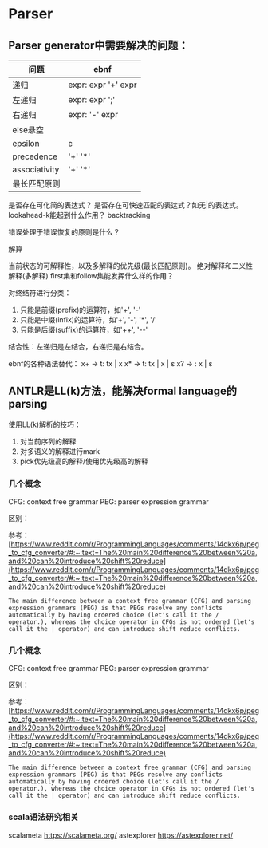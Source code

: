 # Parser

## Parser generator中需要解决的问题：

| 问题            | ebnf                |
|---------------|---------------------|
| 递归            | expr: expr '+' expr |
| 左递归           | expr: expr ';'      |
| 右递归           | expr: '-' expr      |
| else悬空        |                     |
| epsilon       | ε                   |
| precedence    | '+' '*'             |
| associativity | '+' '*'             |
| 最长匹配原则        |                     |

是否存在可化简的表达式？
是否存在可快速匹配的表达式？如无|的表达式。
lookahead-k能起到什么作用？
backtracking

错误处理于错误恢复的原则是什么？

解算

当前状态的可解释性，以及多解释的优先级(最长匹配原则)。
绝对解释和二义性解释(多解释)
first集和follow集能发挥什么样的作用？

对终结符进行分类：

1. 只能是前缀(prefix)的运算符，如'+', '-'
2. 只能是中缀(infix)的运算符，如'+', '-', '\*', '/'
3. 只能是后缀(suffix)的运算符，如'++', '--'

结合性：左递归是左结合，右递归是右结合。

ebnf的各种语法替代：
x+ -> t: tx | x
x* -> t: tx | x | ε
x? ->  :  x | ε

## ANTLR是LL(k)方法，能解决formal language的parsing

使用LL(k)解析的技巧：
1. 对当前序列的解释
2. 对多语义的解释进行mark
3. pick优先级高的解释/使用优先级高的解释

### 几个概念

CFG: context free grammar
PEG: parser expression grammar

区别：

参考：[https://www.reddit.com/r/ProgrammingLanguages/comments/14dkx6p/peg_to_cfg_converter/#:~:text=The%20main%20difference%20between%20a,and%20can%20introduce%20shift%20reduce](https://www.reddit.com/r/ProgrammingLanguages/comments/14dkx6p/peg_to_cfg_converter/#:~:text=The%20main%20difference%20between%20a,and%20can%20introduce%20shift%20reduce)

```text
The main difference between a context free grammar (CFG) and parsing expression grammars (PEG) is that PEGs resolve any conflicts automatically by having ordered choice (let's call it the / operator.), whereas the choice operator in CFGs is not ordered (let's call it the | operator) and can introduce shift reduce conflicts.
```




### 几个概念

CFG: context free grammar
PEG: parser expression grammar

区别：

参考：[https://www.reddit.com/r/ProgrammingLanguages/comments/14dkx6p/peg_to_cfg_converter/#:~:text=The%20main%20difference%20between%20a,and%20can%20introduce%20shift%20reduce](https://www.reddit.com/r/ProgrammingLanguages/comments/14dkx6p/peg_to_cfg_converter/#:~:text=The%20main%20difference%20between%20a,and%20can%20introduce%20shift%20reduce)

```text
The main difference between a context free grammar (CFG) and parsing expression grammars (PEG) is that PEGs resolve any conflicts automatically by having ordered choice (let's call it the / operator.), whereas the choice operator in CFGs is not ordered (let's call it the | operator) and can introduce shift reduce conflicts.
```


### scala语法研究相关

scalameta https://scalameta.org/
astexplorer https://astexplorer.net/

